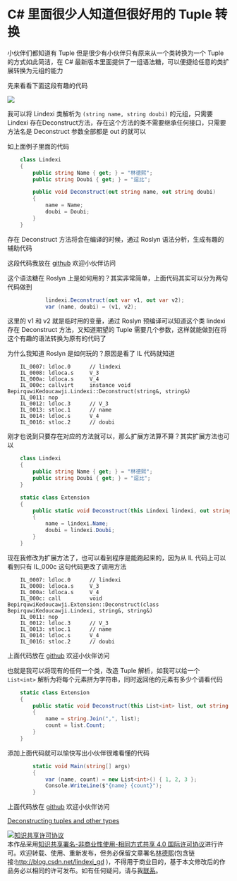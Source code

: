 # C# 里面很少人知道但很好用的 Tuple 转换

小伙伴们都知道有 Tuple 但是很少有小伙伴只有原来从一个类转换为一个 Tuple 的方式如此简洁，在 C# 最新版本里面提供了一组语法糖，可以便捷给任意的类扩展转换为元组的能力

<!--more-->
<!-- CreateTime:3/30/2020 8:21:18 AM -->

<!-- 发布 -->

先来看看下面这段有趣的代码

<!-- ![](image/C# 里面很少人知道但很好用的 Tuple 转换/C# 里面很少人知道但很好用的 Tuple 转换0.png) -->

![](http://image.acmx.xyz/lindexi%2F2020330838122221.jpg)

我可以将 Lindexi 类解析为 `(string name, string doubi)` 的元组，只需要 Lindexi 存在Deconstruct方法，存在这个方法的类不需要继承任何接口，只需要方法名是 Deconstruct 参数全部都是 out 的就可以

如上面例子里面的代码

```csharp
    class Lindexi
    {
        public string Name { get; } = "林德熙";
        public string Doubi { get; } = "逗比";

        public void Deconstruct(out string name, out string doubi)
        {
            name = Name;
            doubi = Doubi;
        }
    }
```

存在 Deconstruct 方法将会在编译的时候，通过 Roslyn 语法分析，生成有趣的辅助代码

这段代码我放在 [github](https://github.com/lindexi/lindexi_gd/tree/6520ba9e38df9aa88821794f0130e03c8bd4a899/BepirquwiKedoucawji) 欢迎小伙伴访问

这个语法糖在 Roslyn 上是如何用的？其实非常简单，上面代码其实可以分为两句代码做到

```csharp
            lindexi.Deconstruct(out var v1, out var v2);
            var (name, doubi) = (v1, v2);
```

这里的 v1 和 v2 就是临时用的变量，通过 Roslyn 预编译可以知道这个类 lindexi 存在 Deconstruct 方法，又知道期望的 Tuple 需要几个参数，这样就能做到在将这个有趣的语法转换为原有的代码了

为什么我知道 Roslyn 是如何玩的？原因是看了 IL 代码就知道

```IL
    IL_0007: ldloc.0      // lindexi
    IL_0008: ldloca.s     V_3
    IL_000a: ldloca.s     V_4
    IL_000c: callvirt     instance void BepirquwiKedoucawji.Lindexi::Deconstruct(string&, string&)
    IL_0011: nop
    IL_0012: ldloc.3      // V_3
    IL_0013: stloc.1      // name
    IL_0014: ldloc.s      V_4
    IL_0016: stloc.2      // doubi
```

刚才也说到只要存在对应的方法就可以，那么扩展方法算不算？其实扩展方法也可以

```csharp
    class Lindexi
    {
        public string Name { get; } = "林德熙";
        public string Doubi { get; } = "逗比";
    }

    static class Extension
    {
        public static void Deconstruct(this Lindexi lindexi, out string name, out string doubi)
        {
            name = lindexi.Name;
            doubi = lindexi.Doubi;
        }
    }
```

现在我修改为扩展方法了，也可以看到程序是能跑起来的，因为从 IL 代码上可以看到只有 IL_000c 这句代码更改了调用方法

```IL
    IL_0007: ldloc.0      // lindexi
    IL_0008: ldloca.s     V_3
    IL_000a: ldloca.s     V_4
    IL_000c: call         void BepirquwiKedoucawji.Extension::Deconstruct(class BepirquwiKedoucawji.Lindexi, string&, string&)
    IL_0011: nop
    IL_0012: ldloc.3      // V_3
    IL_0013: stloc.1      // name
    IL_0014: ldloc.s      V_4
    IL_0016: stloc.2      // doubi
```

上面代码放在 [github](https://github.com/lindexi/lindexi_gd/tree/a04bb6212b8260dfd916f4a6a01c8dd409f90945/BepirquwiKedoucawji) 欢迎小伙伴访问

也就是我可以将现有的任何一个类，改造 Tuple 解析，如我可以给一个 `List<int>` 解析为将每个元素拼为字符串，同时返回他的元素有多少个请看代码

```csharp
    static class Extension
    {
        public static void Deconstruct(this List<int> list, out string name, out int count)
        {
            name = string.Join(",", list);
            count = list.Count;
        }
    }
```

添加上面代码就可以愉快写出小伙伴很难看懂的代码

```csharp
        static void Main(string[] args)
        {
            var (name, count) = new List<int>() { 1, 2, 3 };
            Console.WriteLine($"{name} {count}");
        }
```

上面代码放在 [github](https://github.com/lindexi/lindexi_gd/tree/be040e9621357efd61d02b3469911e336fd3e40a/BepirquwiKedoucawji) 欢迎小伙伴访问

[Deconstructing tuples and other types](https://docs.microsoft.com/en-us/dotnet/csharp/deconstruct )

<a rel="license" href="http://creativecommons.org/licenses/by-nc-sa/4.0/"><img alt="知识共享许可协议" style="border-width:0" src="https://licensebuttons.net/l/by-nc-sa/4.0/88x31.png" /></a><br />本作品采用<a rel="license" href="http://creativecommons.org/licenses/by-nc-sa/4.0/">知识共享署名-非商业性使用-相同方式共享 4.0 国际许可协议</a>进行许可。欢迎转载、使用、重新发布，但务必保留文章署名[林德熙](http://blog.csdn.net/lindexi_gd)(包含链接:http://blog.csdn.net/lindexi_gd )，不得用于商业目的，基于本文修改后的作品务必以相同的许可发布。如有任何疑问，请与我[联系](mailto:lindexi_gd@163.com)。 
